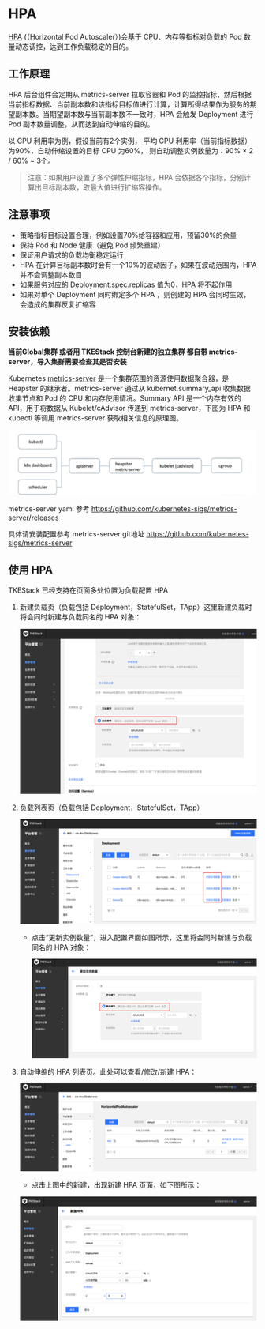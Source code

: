 # HPA

[HPA](https://kubernetes.io/zh/docs/tasks/run-application/horizontal-pod-autoscale/) (（Horizontal Pod Autoscaler）)会基于 CPU、内存等指标对负载的 Pod 数量动态调控，达到工作负载稳定的目的。

## 工作原理

HPA 后台组件会定期从 metrics-server 拉取容器和 Pod 的监控指标，然后根据当前指标数据、当前副本数和该指标目标值进行计算，计算所得结果作为服务的期望副本数。当期望副本数与当前副本数不一致时，HPA 会触发 Deployment 进行 Pod 副本数量调整，从而达到自动伸缩的目的。

以 CPU 利用率为例，假设当前有2个实例， 平均 CPU 利用率（当前指标数据）为90%，自动伸缩设置的目标 CPU 为60%， 则自动调整实例数量为：90% × 2 / 60% = 3个。

> 注意：如果用户设置了多个弹性伸缩指标，HPA 会依据各个指标，分别计算出目标副本数，取最大值进行扩缩容操作。

## 注意事项

- 策略指标目标设置合理，例如设置70%给容器和应用，预留30%的余量
- 保持 Pod 和 Node 健康（避免 Pod 频繁重建）
- 保证用户请求的负载均衡稳定运行
- HPA 在计算目标副本数时会有一个10%的波动因子，如果在波动范围内，HPA 并不会调整副本数目
- 如果服务对应的 Deployment.spec.replicas 值为0，HPA 将不起作用
- 如果对单个 Deployment 同时绑定多个 HPA ，则创建的 HPA 会同时生效，会造成的集群反复扩缩容

## 安装依赖

**当前Global集群 或者用 TKEStack 控制台新建的独立集群 都自带 metrics-server，导入集群需要检查其是否安装**

Kubernetes [metrics-server](https://github.com/kubernetes-sigs/metrics-server) 是一个集群范围的资源使用数据聚合器，是 Heapster 的继承者。metrics-server 通过从 kubernet.summary_api 收集数据收集节点和 Pod 的 CPU 和内存使用情况。Summary API 是一个内存有效的 API，用于将数据从 Kubelet/cAdvisor 传递到 metrics-server，下图为 HPA 和 kubectl 等调用 metrics-server 获取相关信息的原理图。

![image-20200929172542934](../../../../../../images/image-20200929172542934.png)

metrics-server yaml 参考 https://github.com/kubernetes-sigs/metrics-server/releases 

具体请安装配置参考 metrics-server git地址 https://github.com/kubernetes-sigs/metrics-server

## 使用 HPA

TKEStack 已经支持在页面多处位置为负载配置 HPA

1. 新建负载页（负载包括 Deployment，StatefulSet，TApp）这里新建负载时将会同时新建与负载同名的 HPA 对象：

   ![image-20200929173056091](../../../../../../images/image-20200929173056091.png)

2. 负载列表页（负载包括 Deployment，StatefulSet，TApp）

   ![image-20200929173209190](../../../../../../images/image-20200929173209190.png)

   * 点击“更新实例数量”，进入配置界面如图所示，这里将会同时新建与负载同名的 HPA 对象：

     ![image-20200929173300650](../../../../../../images/image-20200929173300650.png)

3. 自动伸缩的 HPA 列表页。此处可以查看/修改/新建 HPA：

   ![image-20200929173933713](../../../../../../images/image-20200929173933713.png)

   * 点击上图中的新建，出现新建 HPA 页面，如下图所示：

   ![image-20200929173834852](../../../../../../images/image-20200929173834852.png)